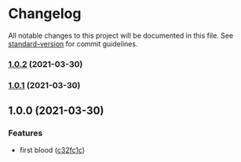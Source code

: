 # Changelog

All notable changes to this project will be documented in this file. See [standard-version](https://github.com/conventional-changelog/standard-version) for commit guidelines.

### [1.0.2](https://github.com/daolou/unicd/compare/v1.0.1...v1.0.2) (2021-03-30)

### [1.0.1](https://github.com/daolou/unicode/compare/v1.0.0...v1.0.1) (2021-03-30)

## 1.0.0 (2021-03-30)


### Features

* first blood ([c32fc1c](https://github.com/daolou/unicode/commit/c32fc1c235557a808d66b85d6a78b00a977fad29))
